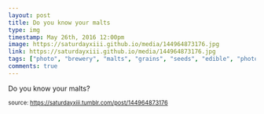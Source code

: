 ```yaml
---
layout: post
title: Do you know your malts
type: img
timestamp: May 26th, 2016 12:00pm
image: https://saturdayxiii.github.io/media/144964873176.jpg
link: https://saturdayxiii.github.io/media/144964873176.jpg
tags: ["photo", "brewery", "malts", "grains", "seeds", "edible", "photography"]
comments: true
---
```


Do you know your malts?
 
  
<small>source: https://saturdayxiii.tumblr.com/post/144964873176</small>